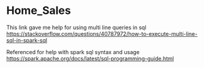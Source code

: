 # Home_Sales

This link gave me help for using multi line queries in sql
https://stackoverflow.com/questions/40787972/how-to-execute-multi-line-sql-in-spark-sql

Referenced for help with spark sql syntax and usage
https://spark.apache.org/docs/latest/sql-programming-guide.html

